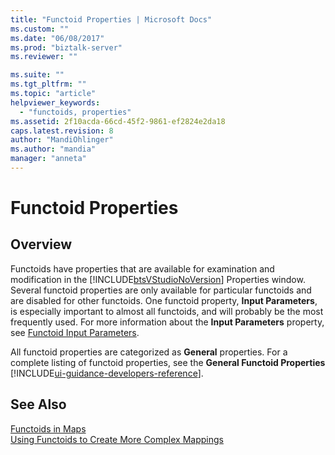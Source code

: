 ```yaml
---
title: "Functoid Properties | Microsoft Docs"
ms.custom: ""
ms.date: "06/08/2017"
ms.prod: "biztalk-server"
ms.reviewer: ""

ms.suite: ""
ms.tgt_pltfrm: ""
ms.topic: "article"
helpviewer_keywords: 
  - "functoids, properties"
ms.assetid: 2f10acda-66cd-45f2-9861-ef2824e2da18
caps.latest.revision: 8
author: "MandiOhlinger"
ms.author: "mandia"
manager: "anneta"
---
```

# Functoid Properties

## Overview
Functoids have properties that are available for examination and modification in the [!INCLUDE[btsVStudioNoVersion](../includes/btsvstudionoversion-md.md)] Properties window. Several functoid properties are only available for particular functoids and are disabled for other functoids. One functoid property, **Input Parameters**, is especially important to almost all functoids, and will probably be the most frequently used. For more information about the **Input Parameters** property, see [Functoid Input Parameters](../core/functoid-input-parameters.md).  
  
 All functoid properties are categorized as **General** properties. For a complete listing of functoid properties, see the **General Functoid Properties** [!INCLUDE[ui-guidance-developers-reference](../includes/ui-guidance-developers-reference.md)].
  
## See Also  
 [Functoids in Maps](../core/functoids-in-maps.md)   
 [Using Functoids to Create More Complex Mappings](../core/using-functoids-to-create-more-complex-mappings.md)